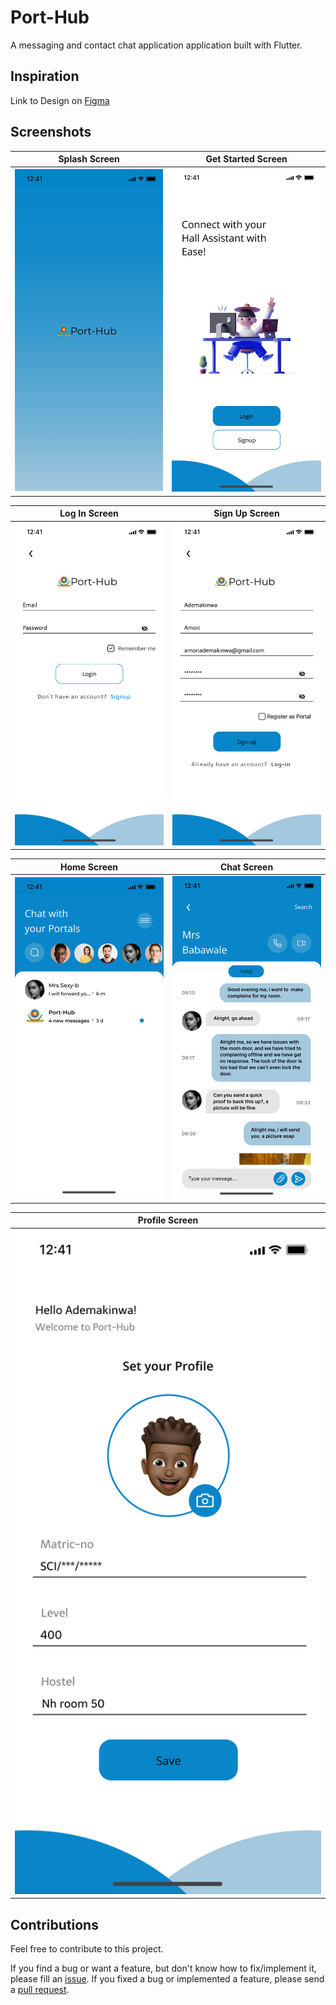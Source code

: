 # Port-Hub

A messaging and contact chat application application built with Flutter.

## Inspiration

Link to Design on [Figma](https://www.figma.com/file/alRtPjVqpQNgMqt1uoLp2d/porthub?node-id=417%3A804)

## Screenshots


| Splash Screen | Get Started Screen | 
|    :---:     |     :---:      |  
| <img src="graphics/splash.png" width="500">   | <img src="graphics/welcome.png" width="500">   |

| Log In Screen | Sign Up Screen | 
|    :---:     |     :---:      |  
| <img src="graphics/login.png" width="500">   | <img src="graphics/signup.png" width="500">   |

| Home Screen | Chat Screen | 
|    :---:     |     :---:      |  
| <img src="graphics/home.png" width="500">   | <img src="graphics/message.png" width="500">   |


| Profile Screen | 
|    :---:     |    
| <img src="graphics/profile.png" width="500"> | 

## Contributions

Feel free to contribute to this project.

If you find a bug or want a feature, but don't know how to fix/implement it, please fill an [issue](https://github.com/levi956/port-hub/issues).
If you fixed a bug or implemented a feature, please send a [pull request](https://github.com/levi956/port-hub/pulls).

